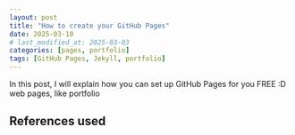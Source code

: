 ```yaml
---
layout: post
title: "How to create your GitHub Pages"
date: 2025-03-10
# last_modified_at: 2025-03-03
categories: [pages, portfolio]
tags: [GitHub Pages, Jekyll, portfolio]
---
```


In this post, I will explain how you can set up GitHub Pages for you FREE :D web pages, like portfolio




## <span id="ref"> References used </span>

